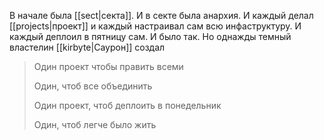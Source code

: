 В начале была [[sect|секта]]. И в секте была анархия. И каждый делал [[projects|проект]] и каждый настраивал сам всю инфаструктуру. И каждый деплоил в пятницу сам. И было так. Но однажды темный властелин [[kirbyte|Саурон]] создал

> Один проект чтобы править всеми 
> 
> Один, чтоб все объединить
> 
> Один проект, чтоб деплоить в понедельник
> 
> Один, чтоб легче было жить